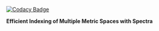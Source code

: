 [![Codacy Badge](https://api.codacy.com/project/badge/Grade/87c4a7f6226d453aaf20317e4db13238)](https://www.codacy.com/app/zabotg/Spectra?utm_source=github.com&amp;utm_medium=referral&amp;utm_content=zabotg/Spectra&amp;utm_campaign=Badge_Grade)

<b>Efficient Indexing of Multiple Metric Spaces with Spectra</b>
